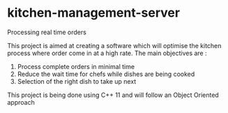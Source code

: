 # kitchen-management-server
Processing real time orders

This project is aimed at creating a software which will optimise the kitchen process where order come in at a high rate.
The main objectives are :
1. Process complete orders in minimal time
2. Reduce the wait time for chefs while dishes are being cooked
3. Selection of the right dish to take up next

This project is being done using C++ 11 and will follow an Object Oriented approach
